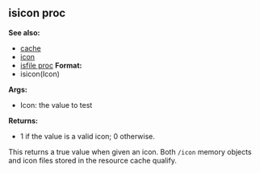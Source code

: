 ## isicon proc
**See also:**
+   [cache](/ref/DM/cache.md) 
+   [icon](/ref/icon.md) 
+   [isfile proc](/ref/proc/isfile.md) <!-- -->
**Format:**
+   isicon(Icon)
<!-- -->
**Args:**
+   Icon: the value to test
<!-- -->
**Returns:**
+   1 if the value is a valid icon; 0 otherwise.


This returns a true value when given an icon. Both `/icon`
memory objects and icon files stored in the resource cache qualify.